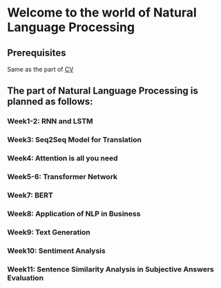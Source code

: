 # Welcome to the world of Natural Language Processing

## Prerequisites
Same as the part of [CV](https://github.com/LOUEY233/AI-LAB/tree/main/CV)

## The part of Natural Language Processing is planned as follows:

### Week1-2: RNN and LSTM
### Week3: Seq2Seq Model for Translation
### Week4: Attention is all you need
### Week5-6: Transformer Network
### Week7: BERT
### Week8: Application of NLP in Business
### Week9: Text Generation
### Week10: Sentiment Analysis
### Week11: Sentence Similarity Analysis in Subjective Answers Evaluation

